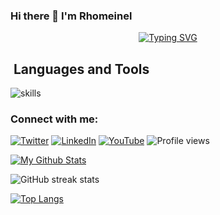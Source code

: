 ### Hi there 👋 I'm Rhomeinel

<!--
**rhomeinel/rhomeinel** is a ✨ _special_ ✨ repository because its `README.md` (this file) appears on your GitHub profile.

Here are some ideas to get you started:

- 🔭 I’m currently working on ...
- 🌱 I’m currently learning ...
- 👯 I’m looking to collaborate on ...
- 🤔 I’m looking for help with ...
- 💬 Ask me about ...
- 📫 How to reach me: ...
- 😄 Pronouns: ...
- ⚡ Fun fact: ...
-->

<p align="center">
  <a href="https://git.io/typing-svg"><img src="https://readme-typing-svg.herokuapp.com?font=Fira+Code&size=22&pause=1000&width=435&lines=Tomorrow+will+be+better%2C+;and+if+its+not+;I'll+say+it+again+" alt="Typing SVG" /></a>
</p>

## ️ Languages and Tools

![skills](https://skillicons.dev/icons?i=c,html,css,js,mysql,py,vim,md,git,bash,vscode&theme=light)

### Connect with me:
[![Twitter](https://img.shields.io/badge/Twitter-%231DA1F2.svg?&style=flat-square&logo=twitter&logoColor=white)](https://twitter.com/rhomeinel) [![LinkedIn](https://img.shields.io/badge/LinkedIn-%230077B5.svg?&style=flat-square&logo=linkedin&logoColor=white)](https://www.linkedin.com/in/rhoda-nelson-050274a8/) [![YouTube](https://img.shields.io/badge/YouTube-%23FF0000.svg?&style=flat-square&logo=youtube&logoColor=white)](https://youtube.com/rhomeinel) ![Profile views](https://gpvc.arturio.dev/rhomeinel)

[![My Github Stats](https://github-readme-stats.vercel.app/api?username=rhomeinel&theme=radical)](https://github.com/rhomeinel/github-readme-stats)

![GitHub streak stats](https://github-readme-streak-stats.herokuapp.com/?user=rhomeinel&theme=react)  

[![Top Langs](https://github-readme-stats.vercel.app/api/top-langs/?username=anuraghazra&layout=compact&theme=radical)](https://github.com/anuraghazra/github-readme-stats)

